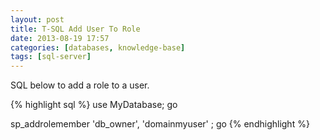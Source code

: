 ```yaml
---
layout: post
title: T-SQL Add User To Role
date: 2013-08-19 17:57
categories: [databases, knowledge-base]
tags: [sql-server]
---
```

SQL below to add a role to a user.

{% highlight sql %}
use MyDatabase;
go

sp_addrolemember 'db_owner', 'domainmyuser' ;
go
{% endhighlight %}
